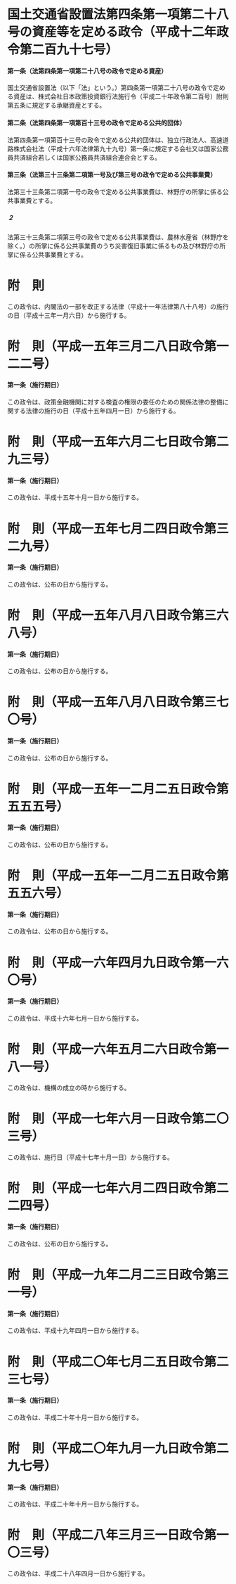 # 国土交通省設置法第四条第一項第二十八号の資産等を定める政令（平成十二年政令第二百九十七号）
#### 第一条（法第四条第一項第二十八号の政令で定める資産）
国土交通省設置法（以下「法」という。）第四条第一項第二十八号の政令で定める資産は、株式会社日本政策投資銀行法施行令（平成二十年政令第二百号）附則第五条に規定する承継資産とする。
#### 第二条（法第四条第一項第百十三号の政令で定める公共的団体）
法第四条第一項第百十三号の政令で定める公共的団体は、独立行政法人、高速道路株式会社法（平成十六年法律第九十九号）第一条に規定する会社又は国家公務員共済組合若しくは国家公務員共済組合連合会とする。
#### 第三条（法第三十三条第二項第一号及び第三号の政令で定める公共事業費）
法第三十三条第二項第一号の政令で定める公共事業費は、林野庁の所掌に係る公共事業費とする。
##### ２
法第三十三条第二項第三号の政令で定める公共事業費は、農林水産省（林野庁を除く。）の所掌に係る公共事業費のうち災害復旧事業に係るもの及び林野庁の所掌に係る公共事業費とする。
# 附　則
この政令は、内閣法の一部を改正する法律（平成十一年法律第八十八号）の施行の日（平成十三年一月六日）から施行する。
# 附　則（平成一五年三月二八日政令第一二二号）
#### 第一条（施行期日）
この政令は、政策金融機関に対する検査の権限の委任のための関係法律の整備に関する法律の施行の日（平成十五年四月一日）から施行する。
# 附　則（平成一五年六月二七日政令第二九三号）
#### 第一条（施行期日）
この政令は、平成十五年十月一日から施行する。
# 附　則（平成一五年七月二四日政令第三二九号）
#### 第一条（施行期日）
この政令は、公布の日から施行する。
# 附　則（平成一五年八月八日政令第三六八号）
#### 第一条（施行期日）
この政令は、公布の日から施行する。
# 附　則（平成一五年八月八日政令第三七〇号）
#### 第一条（施行期日）
この政令は、公布の日から施行する。
# 附　則（平成一五年一二月二五日政令第五五五号）
#### 第一条（施行期日）
この政令は、公布の日から施行する。
# 附　則（平成一五年一二月二五日政令第五五六号）
#### 第一条（施行期日）
この政令は、公布の日から施行する。
# 附　則（平成一六年四月九日政令第一六〇号）
#### 第一条（施行期日）
この政令は、平成十六年七月一日から施行する。
# 附　則（平成一六年五月二六日政令第一八一号）
この政令は、機構の成立の時から施行する。
# 附　則（平成一七年六月一日政令第二〇三号）
この政令は、施行日（平成十七年十月一日）から施行する。
# 附　則（平成一七年六月二四日政令第二二四号）
#### 第一条（施行期日）
この政令は、公布の日から施行する。
# 附　則（平成一九年二月二三日政令第三一号）
#### 第一条（施行期日）
この政令は、平成十九年四月一日から施行する。
# 附　則（平成二〇年七月二五日政令第二三七号）
#### 第一条（施行期日）
この政令は、平成二十年十月一日から施行する。
# 附　則（平成二〇年九月一九日政令第二九七号）
#### 第一条（施行期日）
この政令は、平成二十年十月一日から施行する。
# 附　則（平成二八年三月三一日政令第一〇三号）
この政令は、平成二十八年四月一日から施行する。

